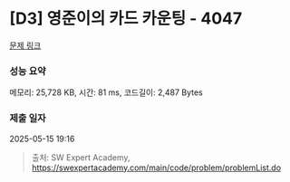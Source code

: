 # [D3] 영준이의 카드 카운팅 - 4047 

[문제 링크](https://swexpertacademy.com/main/code/problem/problemDetail.do?contestProbId=AWIsY84KEPMDFAWN) 

### 성능 요약

메모리: 25,728 KB, 시간: 81 ms, 코드길이: 2,487 Bytes

### 제출 일자

2025-05-15 19:16



> 출처: SW Expert Academy, https://swexpertacademy.com/main/code/problem/problemList.do